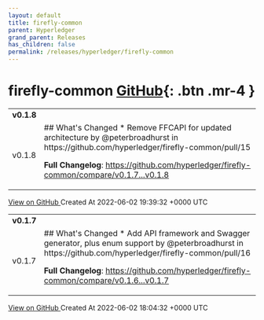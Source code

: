 ```yaml
---
layout: default
title: firefly-common
parent: Hyperledger
grand_parent: Releases
has_children: false
permalink: /releases/hyperledger/firefly-common
---
```


# firefly-common <span class="fs-3 right-align">[GitHub](https://github.com/hyperledger/firefly-common){: .btn .mr-4 }</span>


<div>
    <table>
        <tr>
            <td colspan="2">
                <b>
                    v0.1.8
                </b>
            </td>
        </tr>
        <tr>
            <td>
                <span class="chip">
                    v0.1.8
                </span>
            </td>
            <td>
                ## What's Changed
* Remove FFCAPI for updated architecture by @peterbroadhurst in https://github.com/hyperledger/firefly-common/pull/15


**Full Changelog**: https://github.com/hyperledger/firefly-common/compare/v0.1.7...v0.1.8
            </td>
        </tr>
    </table>
    <a href="https://github.com/hyperledger/firefly-common/releases/tag/v0.1.8" class=".btn">
        View on GitHub
    </a>
    <span class="right-align">
        Created At 2022-06-02 19:39:32 +0000 UTC
    </span>
</div>

<div>
    <table>
        <tr>
            <td colspan="2">
                <b>
                    v0.1.7
                </b>
            </td>
        </tr>
        <tr>
            <td>
                <span class="chip">
                    v0.1.7
                </span>
            </td>
            <td>
                ## What's Changed
* Add API framework and Swagger generator, plus enum support by @peterbroadhurst in https://github.com/hyperledger/firefly-common/pull/16


**Full Changelog**: https://github.com/hyperledger/firefly-common/compare/v0.1.6...v0.1.7
            </td>
        </tr>
    </table>
    <a href="https://github.com/hyperledger/firefly-common/releases/tag/v0.1.7" class=".btn">
        View on GitHub
    </a>
    <span class="right-align">
        Created At 2022-06-02 18:04:32 +0000 UTC
    </span>
</div>

